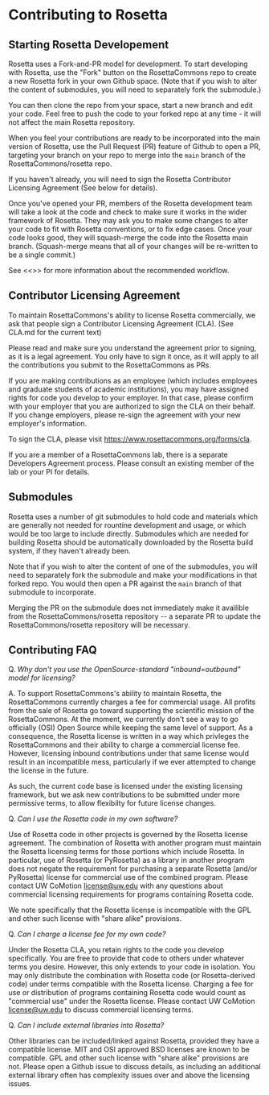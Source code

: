 Contributing to Rosetta
=======================

Starting Rosetta Developement
-----------------------------

Rosetta uses a Fork-and-PR model for development. To start developing with Rosetta, use the "Fork" button on the RosettaCommons repo to create a new Rosetta fork in your own Github space. (Note that if you wish to alter the content of submodules, you will need to separately fork the submodule.)

You can then clone the repo from your space, start a new branch and edit your code. Feel free to push the code to your forked repo at any time - it will not affect the main Rosetta repository.

When you feel your contributions are ready to be incorporated into the main version of Rosetta, use the Pull Request (PR) feature of Github to open a PR, targeting your branch on your repo to merge into the `main` branch of the RosettaCommons/rosetta repo.

If you haven't already, you will need to sign the Rosetta Contributor Licensing Agreement (See below for details).

Once you've opened your PR, members of the Rosetta development team will take a look at the code and check to make sure it works in the wider framework of Rosetta. They may ask you to make some changes to alter your code to fit with Rosetta conventions, or to fix edge cases. Once your code looks good, they will squash-merge the code into the Rosetta main branch. (Squash-merge means that all of your changes will be re-written to be a single commit.)

See <<<LINK>>> for more information about the recommended workflow.

Contributor Licensing Agreement
-----------------------------

To maintain RosettaCommons's ability to license Rosetta commercially, we ask that people sign a Contributor Licensing Agreement (CLA). (See CLA.md for the current text)

Please read and make sure you understand the agreement prior to signing, as it is a legal agreement. 
You only have to sign it once, as it will apply to all the contributions you submit to the RosettaCommons as PRs.

If you are making contributions as an employee (which includes employees and graduate students of academic institutions), you may have assigned rights for code you develop to your employer. 
In that case, please confirm with your employer that you are authorized to sign the CLA on their behalf.
If you change employers, please re-sign the agreement with your new employer's information.

To sign the CLA, please visit <https://www.rosettacommons.org/forms/cla>.

If you are a member of a RosettaCommons lab, there is a separate Developers Agreement process. 
Please consult an existing member of the lab or your PI for details.

Submodules
----------

Rosetta uses a number of git submodules to hold code and materials which are generally not needed for rountine development and usage, or which would be too large to include directly. Submodules which are needed for building Rosetta should be automatically downloaded by the Rosetta build system, if they haven't already been.

Note that if you wish to alter the content of one of the submodules, you will need to separately fork the submodule and make your modifications in that forked repo. You would then open a PR against the `main` branch of that submodule to incorporate.

Merging the PR on the submodule does not immediately make it availible from the RosettaCommons/rosetta repository -- a separate PR to update the RosettaCommons/rosetta repository will be necessary.

Contributing FAQ
----------------

Q. *Why don't you use the OpenSource-standard "inbound=outbound" model for licensing?*

A. To support RosettaCommons's ability to maintain Rosetta, the RosettaCommons currently charges a fee for commercial usage. 
All profits from the sale of Rosetta go toward supporting the scientific mission of the RosettaCommons.
At the moment, we currently don't see a way to go officially (OSI) Open Source while keeping the same level of support.
As a consequence, the Rosetta license is written in a way which privleges the RosettaCommons and their ability to charge a commercial license fee.
However, licensing inbound contributions under that same license would result in an incompatible mess, particularly if we ever attempted to change the license in the future.

As such, the current code base is licensed under the existing licensing framework, but we ask new contributions to be submitted under more permissive terms, to allow flexibilty for future license changes.
 
Q. *Can I use the Rosetta code in my own software?*

Use of Rosetta code in other projects is governed by the Rosetta license agreement. The combination of Rosetta with another program must maintain the Rosetta licensing terms for those portions which include Rosetta. In particular, use of Rosetta (or PyRosetta) as a library in another program does not negate the requirement for purchasing a separate Rosetta (and/or PyRosetta) license for commercial use of the combined program. Please contact UW CoMotion <license@uw.edu> with any questions about commercial licensing requirements for programs containing Rosetta code.

We note specifically that the Rosetta license is incompatible with the GPL and other such license with "share alike" provisions.

Q. *Can I charge a license fee for my own code?*

Under the Rosetta CLA, you retain rights to the code you develop specifically. You are free to provide that code to others under whatever terms you desire.
However, this only extends to your code in isolation. You may only distribute the combination with Rosetta code (or Rosetta-derived code) under terms compatible with the Rosetta license. Charging a fee for use or distribution of programs containing Rosetta code would count as "commercial use" under the Rosetta license. Please contact UW CoMotion <license@uw.edu> to discuss commercial licensing terms.

Q. *Can I include external libraries into Rosetta?*

Other libraries can be included/linked against Rosetta, provided they have a compatible license. MIT and OSI approved BSD licenses are known to be compatible. GPL and other such license with "share alike" provisions are not. Please open a Github issue to discuss details, as including an additional external library often has complexity issues over and above the licensing issues.

